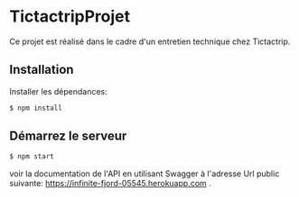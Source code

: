 # TictactripProjet

  Ce projet est réalisé dans le cadre d'un entretien technique chez Tictactrip.

## Installation

  Installer les dépendances:

```bash
$ npm install
```

## Démarrez le serveur

```bash
$ npm start
```
  voir la documentation de l'API en utilisant Swagger à l'adresse Url public suivante: https://infinite-fjord-05545.herokuapp.com .
